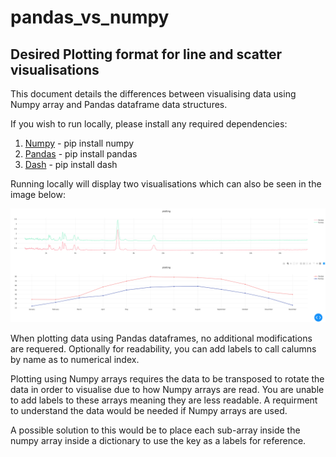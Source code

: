 # pandas_vs_numpy

## Desired Plotting format for line and scatter visualisations

This document details the differences between visualising data using 
Numpy array and Pandas dataframe data structures. 

If you wish to run locally, please install any required dependencies:

1) [Numpy](https://pypi.org/project/numpy/) - pip install numpy
2) [Pandas](https://pypi.org/project/pandas/) - pip install pandas
3) [Dash](https://pypi.org/project/dash/) - pip install dash

Running locally will display two visualisations which can also be seen in the image below:

![](visualisation.png)

When plotting data using Pandas dataframes, no additional modifications are requered. Optionally for readability, you can add labels to call calumns by name as to numerical index.

Plotting using Numpy arrays requires the data to be transposed to rotate the data in order to visualise due to how Numpy arrays are read. You are unable to add labels to these arrays meaning they are less readable. A requirment to understand the data would be needed if Numpy arrays are used.

A possible solution to this would be to place each sub-array inside the numpy array inside a dictionary to use the key as a labels for reference.
